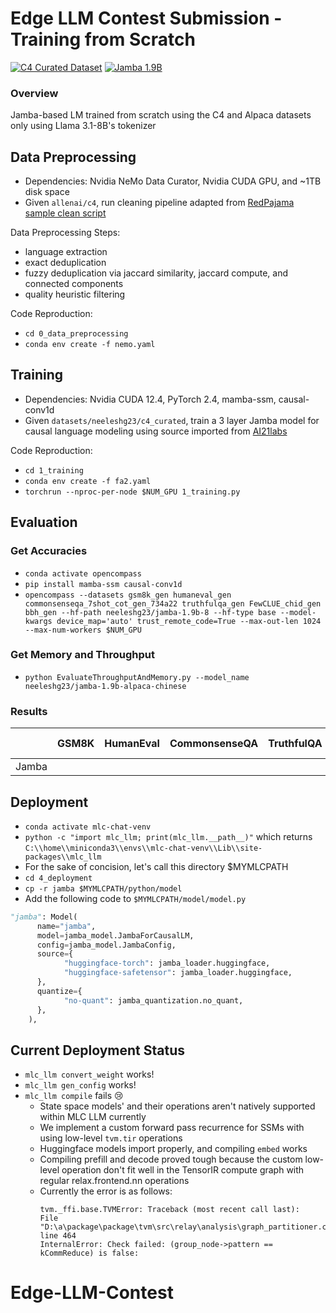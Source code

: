 # Edge LLM Contest Submission - Training from Scratch

[![C4 Curated Dataset](https://img.shields.io/badge/🤗%20Dataset-C4%20Curated-blue.svg)](https://huggingface.co/datasets/neeleshg23/c4_curated) [![Jamba 1.9B](https://img.shields.io/badge/🤗%20Model-Jamba%201.9B-yellow.svg)](https://huggingface.co/neeleshg23/jamba-1.9b-alpaca-chinese)

### Overview
Jamba-based LM trained from scratch using the C4 and Alpaca datasets only using Llama 3.1-8B's tokenizer

## Data Preprocessing 
- Dependencies: Nvidia NeMo Data Curator, Nvidia CUDA GPU, and ~1TB disk space
- Given `allenai/c4`, run cleaning pipeline adapted from [RedPajama sample clean script](https://github.com/NVIDIA/NeMo-Curator/blob/main/tutorials/pretraining-data-curation/red-pajama-v2-curation-tutorial.ipynb)

Data Preprocessing Steps:
  - language extraction
  - exact deduplication
  - fuzzy deduplication via jaccard similarity, jaccard compute, and connected components 
  - quality heuristic filtering

Code Reproduction:
- `cd 0_data_preprocessing`
- `conda env create -f nemo.yaml`

## Training
- Dependencies: Nvidia CUDA 12.4, PyTorch 2.4, mamba-ssm, causal-conv1d
- Given `datasets/neeleshg23/c4_curated`, train a 3 layer Jamba model for causal language modeling using source imported from [AI21labs](https://github.com/huggingface/transformers/blob/main/src/transformers/models/jamba/modeling_jamba.py)

Code Reproduction:
- `cd 1_training`
- `conda env create -f fa2.yaml`
- `torchrun --nproc-per-node $NUM_GPU 1_training.py`

## Evaluation
### Get Accuracies
- `conda activate opencompass`
- `pip install mamba-ssm causal-conv1d`
- `opencompass --datasets gsm8k_gen humaneval_gen commonsenseqa_7shot_cot_gen_734a22 truthfulqa_gen FewCLUE_chid_gen bbh_gen --hf-path neeleshg23/jamba-1.9b-8 --hf-type base --model-kwargs device_map='auto' trust_remote_code=True --max-out-len 1024 --max-num-workers $NUM_GPU`
### Get Memory and Throughput
- `python EvaluateThroughputAndMemory.py --model_name neeleshg23/jamba-1.9b-alpaca-chinese`
### Results
|       | GSM8K | HumanEval | CommonsenseQA | TruthfulQA | CHID-test | BBH | Throughput (Inf/s) | Memory (MB) |
|-------|-------|-----------|---------------|------------|-----------|-----|--------------------|-------------|
| Jamba |       |           |               |            |           |     | 5.26               | 8259.26     |


## Deployment
- `conda activate mlc-chat-venv`
- `python -c "import mlc_llm; print(mlc_llm.__path__)"` which returns `C:\\home\\miniconda3\\envs\\mlc-chat-venv\\Lib\\site-packages\\mlc_llm`
- For the sake of concision, let's call this directory $MYMLCPATH
- `cd 4_deployment`
- `cp -r jamba $MYMLCPATH/python/model`  
- Add the following code to `$MYMLCPATH/model/model.py`
```python
"jamba": Model(
      name="jamba",
      model=jamba_model.JambaForCausalLM,
      config=jamba_model.JambaConfig,
      source={
            "huggingface-torch": jamba_loader.huggingface,
            "huggingface-safetensor": jamba_loader.huggingface,
      },
      quantize={
            "no-quant": jamba_quantization.no_quant,
      },
    ),
```
## Current Deployment Status
- `mlc_llm convert_weight` works!
- `mlc_llm gen_config` works!
- `mlc_llm compile` fails :cry:
  - State space models' and their operations aren't natively supported within MLC LLM currently
  - We implement a custom forward pass recurrence for SSMs with using low-level `tvm.tir` operations
  - Huggingface models import properly, and compiling `embed` works
  - Compiling prefill and decode proved tough because the custom low-level operation don't fit well in the TensorIR compute graph with regular relax.frontend.nn operations
  - Currently the error is as follows:
    ```
    tvm._ffi.base.TVMError: Traceback (most recent call last):
    File "D:\a\package\package\tvm\src\relay\analysis\graph_partitioner.cc", line 464
    InternalError: Check failed: (group_node->pattern == kCommReduce) is false:
    ```
    
# Edge-LLM-Contest
